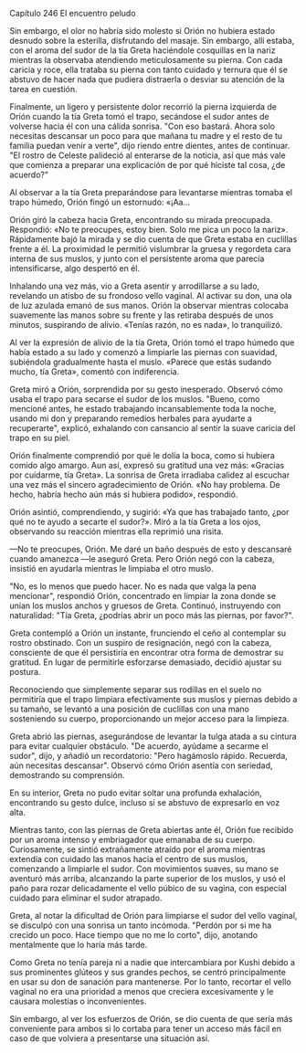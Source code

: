 
Capítulo 246 El encuentro peludo

Sin embargo, el olor no habría sido molesto si Orión no hubiera estado desnudo sobre la esterilla, disfrutando del masaje. Sin embargo, allí estaba, con el aroma del sudor de la tía Greta haciéndole cosquillas en la nariz mientras la observaba atendiendo meticulosamente su pierna. Con cada caricia y roce, ella trataba su pierna con tanto cuidado y ternura que él se abstuvo de hacer nada que pudiera distraerla o desviar su atención de la tarea en cuestión.

Finalmente, un ligero y persistente dolor recorrió la pierna izquierda de Orión cuando la tía Greta tomó el trapo, secándose el sudor antes de volverse hacia él con una cálida sonrisa. "Con eso bastará. Ahora solo necesitas descansar un poco para que mañana tu madre y el resto de tu familia puedan venir a verte", dijo riendo entre dientes, antes de continuar. "El rostro de Celeste palideció al enterarse de la noticia, así que más vale que comienza a preparar una explicación de por qué hiciste tal cosa, ¿de acuerdo?"

Al observar a la tía Greta preparándose para levantarse mientras tomaba el trapo húmedo, Orión fingó un estornudo: «¡Aa...

Orión giró la cabeza hacia Greta, encontrando su mirada preocupada. Respondió: «No te preocupes, estoy bien. Solo me pica un poco la nariz». Rápidamente bajó la mirada y se dio cuenta de que Greta estaba en cuclillas frente a él. La proximidad le permitió vislumbrar la gruesa y regordeta cara interna de sus muslos, y junto con el persistente aroma que parecía intensificarse, algo despertó en él.

Inhalando una vez más, vio a Greta asentir y arrodillarse a su lado, revelando un atisbo de su frondoso vello vaginal. Al activar su don, una ola de luz azulada emanó de sus manos. Orión la observar mientras colocaba suavemente las manos sobre su frente y las retiraba después de unos minutos, suspirando de alivio. «Tenías razón, no es nada», lo tranquilizó.

Al ver la expresión de alivio de la tía Greta, Orión tomó el trapo húmedo que había estado a su lado y comenzó a limpiarle las piernas con suavidad, subiéndola gradualmente hasta el muslo. «Parece que estás sudando mucho, tía Greta», comentó con indiferencia.

Greta miró a Orión, sorprendida por su gesto inesperado. Observó cómo usaba el trapo para secarse el sudor de los muslos. "Bueno, como mencioné antes, he estado trabajando incansablemente toda la noche, usando mi don y preparando remedios herbales para ayudarte a recuperarte", explicó, exhalando con cansancio al sentir la suave caricia del trapo en su piel.

Orión finalmente comprendió por qué le dolía la boca, como si hubiera comido algo amargo. Aun así, expresó su gratitud una vez más: «Gracias por cuidarme, tía Greta». La sonrisa de Greta irradiaba calidez al escuchar una vez más el sincero agradecimiento de Orión. «No hay problema. De hecho, habría hecho aún más si hubiera podido», respondió.

Orión asintió, comprendiendo, y sugirió: «Ya que has trabajado tanto, ¿por qué no te ayudo a secarte el sudor?». Miró a la tía Greta a los ojos, observando su reacción mientras ella reprimió una risita.

—No te preocupes, Orión. Me daré un baño después de esto y descansaré cuando amanezca —le aseguró Greta. Pero Orión negó con la cabeza, insistió en ayudarla mientras le limpiaba el otro muslo.

"No, es lo menos que puedo hacer. No es nada que valga la pena mencionar", respondió Orión, concentrado en limpiar la zona donde se unían los muslos anchos y gruesos de Greta. Continuó, instruyendo con naturalidad: "Tía Greta, ¿podrías abrir un poco más las piernas, por favor?".

Greta contempló a Orión un instante, frunciendo el ceño al contemplar su rostro obstinado. Con un suspiro de resignación, negó con la cabeza, consciente de que él persistiría en encontrar otra forma de demostrar su gratitud. En lugar de permitirle esforzarse demasiado, decidió ajustar su postura.

Reconociendo que simplemente separar sus rodillas en el suelo no permitiría que el trapo limpiara efectivamente sus muslos y piernas debido a su tamaño, se levantó a una posición de cuclillas con una mano sosteniendo su cuerpo, proporcionando un mejor acceso para la limpieza.

Greta abrió las piernas, asegurándose de levantar la tulga atada a su cintura para evitar cualquier obstáculo. "De acuerdo, ayúdame a secarme el sudor", dijo, y añadió un recordatorio: "Pero hagámoslo rápido. Recuerda, aún necesitas descansar". Observó cómo Orión asentía con seriedad, demostrando su comprensión.

En su interior, Greta no pudo evitar soltar una profunda exhalación, encontrando su gesto dulce, incluso si se abstuvo de expresarlo en voz alta.

Mientras tanto, con las piernas de Greta abiertas ante él, Orión fue recibido por un aroma intenso y embriagador que emanaba de su cuerpo. Curiosamente, se sintió extrañamente atraído por el aroma mientras extendía con cuidado las manos hacia el centro de sus muslos, comenzando a limpiarle el sudor. Con movimientos suaves, su mano se aventuró más arriba, alcanzando la parte superior de los muslos, y usó el paño para rozar delicadamente el vello púbico de su vagina, con especial cuidado para eliminar el sudor atrapado.

Greta, al notar la dificultad de Orión para limpiarse el sudor del vello vaginal, se disculpó con una sonrisa un tanto incómoda. "Perdón por si me ha crecido un poco. Hace tiempo que no me lo corto", dijo, anotando mentalmente que lo haría más tarde.

Como Greta no tenía pareja ni a nadie que intercambiara por Kushi debido a sus prominentes glúteos y sus grandes pechos, se centró principalmente en usar su don de sanación para mantenerse. Por lo tanto, recortar el vello vaginal no era una prioridad a menos que creciera excesivamente y le causara molestias o inconvenientes.

Sin embargo, al ver los esfuerzos de Orión, se dio cuenta de que sería más conveniente para ambos si lo cortaba para tener un acceso más fácil en caso de que volviera a presentarse una situación así.